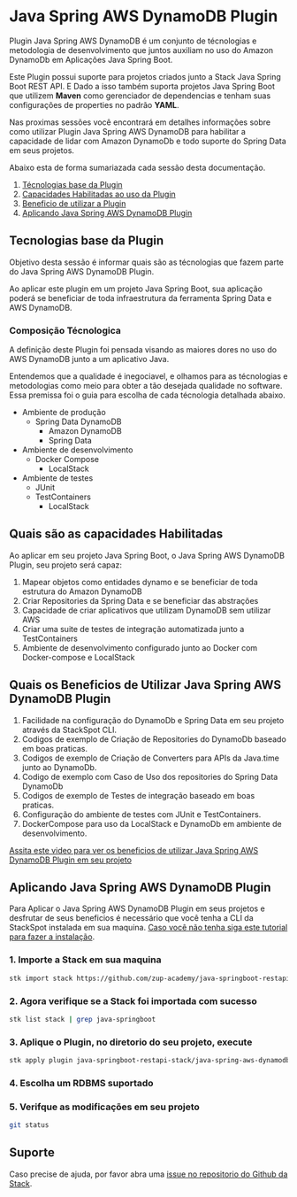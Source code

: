 # **Java Spring AWS DynamoDB Plugin**

Plugin Java Spring AWS DynamoDB é um conjunto de técnologias e metodologia de desenvolvimento que juntos auxiliam no uso do Amazon DynamoDb em Aplicações Java Spring Boot. 

Este Plugin possui suporte para projetos criados junto a Stack Java Spring Boot REST API. E Dado a isso também suporta projetos Java Spring Boot que utilizem **Maven** como gerenciador de dependencias e tenham suas configurações de properties no padrão **YAML**.



Nas proximas sessões você encontrará em detalhes informações sobre como utilizar Plugin Java Spring AWS DynamoDB  para habilitar a capacidade de lidar com  Amazon DynamoDb e todo suporte do Spring Data em seus projetos.

Abaixo esta de forma sumariazada cada sessão desta documentação.

1. [Técnologias base da Plugin](#tecnologias-base-da-plugin)
2. [Capacidades Habilitadas ao uso da Plugin](#quais-são-as-capacidades-habilitadas)
3. [Beneficio de utilizar a Plugin](#quais-os-beneficios-de-utilizar-java-spring-aws-dynamodb-plugin)
4. [Aplicando Java Spring AWS DynamoDB Plugin](#aplicando-java-spring-aws-dynamodb-plugin)


## **Tecnologias base da Plugin**
Objetivo desta sessão é informar quais são as técnologias que fazem parte do Java Spring AWS DynamoDB Plugin.

Ao aplicar este plugin em um projeto Java Spring Boot, sua aplicação poderá se beneficiar de toda infraestrutura da ferramenta Spring Data e AWS DynamoDB.


### **Composição Técnologica**

A definição deste Plugin foi pensada visando as maiores dores no uso do AWS DynamoDB junto a um aplicativo Java.

Entendemos que a qualidade é inegociavel, e olhamos para as técnologias e metodologias como meio para obter a tão desejada qualidade no software. Essa premissa foi o guia para escolha de cada técnologia detalhada abaixo.


- Ambiente de produção
    - Spring Data DynamoDB
        - Amazon DynamoDB
        - Spring Data
- Ambiente de desenvolvimento
    - Docker Compose
        - LocalStack
- Ambiente de testes
    - JUnit
    - TestContainers
        - LocalStack



## **Quais são as capacidades Habilitadas**

Ao aplicar em seu projeto Java Spring Boot, o Java Spring AWS DynamoDB Plugin, seu projeto será capaz:

1. Mapear objetos como entidades dynamo e se beneficiar de toda estrutura do Amazon DynamoDB
2. Criar Repositories da Spring Data e se beneficiar das abstrações
3. Capacidade de criar aplicativos que utilizam DynamoDB sem utilizar AWS
4. Criar uma suite de testes de integração automatizada junto a TestContainers
5. Ambiente de desenvolvimento configurado junto ao Docker com Docker-compose e LocalStack


## **Quais os Beneficios de Utilizar Java Spring AWS DynamoDB Plugin**

1. Facilidade na configuração do DynamoDb e Spring Data em seu projeto através da StackSpot CLI.
2. Codigos de exemplo de Criação de Repositories do DynamoDb baseado em boas praticas.
3. Codigos de exemplo de Criação de Converters para APIs da Java.time junto ao DynamoDb.
4. Codigo de exemplo com Caso de Uso dos repositories do Spring Data DynamoDb
6. Codigos de exemplo de Testes de integração baseado em boas praticas.
7. Configuração do ambiente de testes com JUnit e TestContainers.
8. DockerCompose para uso da LocalStack e DynamoDb em ambiente de desenvolvimento.


[Assita este video para ver os beneficios de utilizar Java Spring AWS DynamoDB Plugin em seu projeto](https://youtu.be/azGk4QYM_iQ)


## **Aplicando Java Spring AWS DynamoDB Plugin**

Para Aplicar o Java Spring AWS DynamoDB Plugin em  seus projetos e desfrutar de seus beneficios é necessário que você tenha a CLI da StackSpot instalada em sua maquina. [Caso você não tenha siga este tutorial para fazer a instalação](https://docs.stackspot.com/docs/stk-cli/installation/).

### 1. Importe a Stack em sua maquina

```sh
stk import stack https://github.com/zup-academy/java-springboot-restapi-stack
```

### 2. Agora verifique se a Stack foi importada com sucesso

```sh
stk list stack | grep java-springboot
```

### 3. Aplique o Plugin, no diretorio do seu projeto, execute

```sh
stk apply plugin java-springboot-restapi-stack/java-spring-aws-dynamodb-plugin
```   

### 4. Escolha um RDBMS suportado

### 5. Verifque as modificações em seu projeto

```sh
git status
```   



## Suporte

Caso precise de ajuda, por favor abra uma [issue no repositorio do Github da Stack](https://github.com/zup-academy/java-spring-aws-dynamodb-plugin/issues).